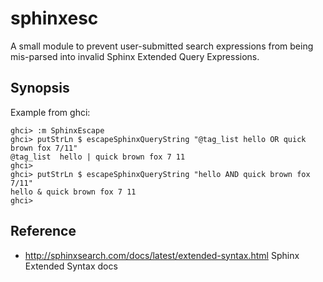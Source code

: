 # sphinxesc

A small module to prevent user-submitted search expressions from being 
mis-parsed into invalid Sphinx Extended Query Expressions.

## Synopsis

Example from ghci:

```
ghci> :m SphinxEscape 
ghci> putStrLn $ escapeSphinxQueryString "@tag_list hello OR quick brown fox 7/11"
@tag_list  hello | quick brown fox 7 11
ghci> 
ghci> putStrLn $ escapeSphinxQueryString "hello AND quick brown fox 7/11"
hello & quick brown fox 7 11
ghci> 

```





## Reference

* <http://sphinxsearch.com/docs/latest/extended-syntax.html> Sphinx Extended Syntax docs
